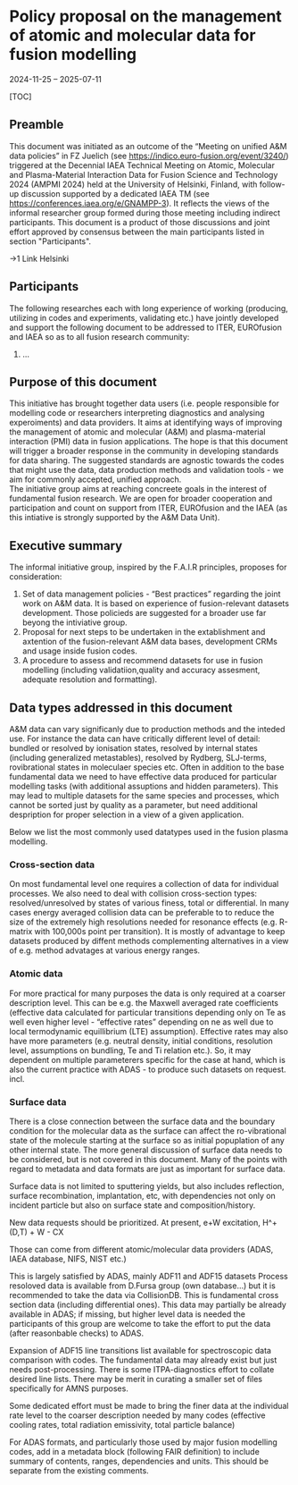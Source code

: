 
# Policy proposal on the management of atomic and molecular data for fusion modelling

2024-11-25 – 2025-07-11

[TOC]

## Preamble

This document was initiated as an outcome of the “Meeting on unified A&M data policies” in FZ Juelich (see https://indico.euro-fusion.org/event/3240/) triggered at the Decennial IAEA Technical Meeting on Atomic, Molecular and Plasma-Material Interaction Data for Fusion Science and Technology 2024 (AMPMI 2024) held at the University of Helsinki, Finland, with follow-up discussion supported by a dedicated IAEA TM (see https://conferences.iaea.org/e/GNAMPP-3). It reflects the views of the informal researcher group formed during those meeting including indirect participants.
This document is a product of those discussions and joint effort approved by consensus between the main participants listed in section "Participants".

->1 Link Helsinki


## Participants

The following researches each with long experience of working (producing, utilizing in codes and experiments, validating etc.) have jointly developed and support the following document to be addressed to ITER, EUROfusion and IAEA so as to all fusion research community:

1. ...


## Purpose of this document
This initiative has brought together data users (i.e. people responsible for modelling code or researchers interpreting diagnostics and analysing experoiments) and data providers.  It aims at identifying ways of improving the management of atomic and molecular (A&M) and plasma-material interaction (PMI) data in fusion applications. The hope is that this document will trigger a broader response in the community in developing standards for data sharing.  The suggested standards are agnostic towards the codes that might use the data, data production methods and validation tools - we aim for commonly accepted, unified approach.   
The initiative group aims at reaching concreete goals in the interest of fundamental fusion research. We are open for broader cooperation and participation and count on support from ITER, EUROfusion and the IAEA (as this intiative is strongly supported by the A&M Data Unit).


## Executive summary

The informal initiative group, inspired by the F.A.I.R principles, proposes for consideration:
1)	Set of data management policies - “Best practices”  regarding the joint work on A&M data. It is based on experience of fusion-relevant datasets development. Those policieds are suggested for a broader use far beyong the intiviative group.
2) Proposal for next steps to be undertaken in the extablishment and axtention of the fusion-relevant A&M data bases, development CRMs and usage inside fusion codes. 
3) A procedure to assess and recommend datasets for use in fusion modelling (including validatiion,quality and accuracy assesment, adequate resolution and formatting). 


## Data types addressed in this document

A&M data can vary significanly due to production methods and the inteded use. For instance the data can have critically different level of detail: bundled or resolved by ionisation states, resolved by internal states (including generalized metastables), resolved by Rydberg, SLJ-terms, rovibrational states in moleculaer species etc. Often in addition to the base fundamental data we need to have effective data produced for particular modelling tasks (with additional assuptions and hidden parameters). This may lead to multiple datasets for the same species and processes, which cannot be sorted just by quality as a parameter, but need additional despription for proper selection in a view of a given application.

Below we list the most commonly used datatypes used in the fusion plasma modelling.

### Cross-section data
On most fundamental level one requires a collection of data for individual processes.  We also need to deal with collision cross-section types: resolved/unresolved by states of various finess, total or differential. In many cases energy averaged collision data can be preferable to to reduce the size of the extremely high resolutions needed for resonance effects (e.g. R-matrix with 100,000s point per transition). It is mostly of advantage to keep datasets produced by diffent methods complementing alternatives in a view of e.g. method advatages at various energy ranges.


### Atomic data 

For more practical for many purposes the data is only required at a coarser description level. This can be e.g. the Maxwell averaged rate coefficients (effective data calculated for particular transitions depending only on Te as well even higher level - “effective rates” depending on ne as well due to local termodynamic equillibrium (LTE) assumption). Effective rates may also have more parameters (e.g. neutral density, initial conditions, resolution level, assumptions on bundling, Te and Ti relation etc.). So, it may dependent on multiple parameterers specific for the case at hand, which is also the current practice with ADAS - to produce such datasets on request. incl. 


### Surface data

There is a close connection between the surface data and the boundary condition for the molecular data as the surface can affect the ro-vibrational state of the molecule starting at the surface so as initial popuplation of any other internal state. The more general discussion of surface data needs to be considered, but is not covered in this document.  Many of the points with regard to metadata and data formats are just as important for surface data. 

Surface data is not limited to sputtering yields, but also includes reflection, surface recombination, implantation, etc, with dependencies not only on incident particle but also on surface state and composition/history. 












New data requests should be prioritized. At present, e+W excitation, H^+(D,T) + W - CX

Those can come from different atomic/molecular data providers (ADAS, IAEA database, NIFS, NIST etc.) 

This is largely satisfied by ADAS, mainly ADF11 and ADF15 datasets
Process resoloved data is available from D.Fursa group (own database…) but it is recommended to take the data via CollisionDB. This is fundamental cross section data (including differential ones). This data may partially be already available in ADAS; if missing, but higher level data is needed the participants of this group are welcome to take the effort to put the data (after reasonbable checks) to ADAS.

Expansion of ADF15 line transitions list available for spectroscopic data comparison with codes. The fundamental data may already exist but just needs post-processing. There is some ITPA-diagnostics effort to collate desired line lists. There may be merit in curating a smaller set of files specifically for AMNS purposes.

Some dedicated effort must be made to bring the finer data at the individual rate level to the coarser description needed by many codes (effective cooling rates, total radiation emissivity, total particle balance)

For ADAS formats, and particularly those used by major fusion modelling codes, add in a metadata block (following FAIR definition) to include summary of contents, ranges, dependencies and units. This should be separate from the existing comments.



